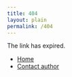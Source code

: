 ```yaml
---
title: 404
layout: plain
permalink: /404
---
```


The link has expired.

- [Home](/)
- [Contact author](/feedback)